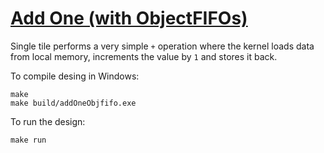 <!---//===- README.md --------------------------*- Markdown -*-===//
//
// This file is licensed under the Apache License v2.0 with LLVM Exceptions.
// See https://llvm.org/LICENSE.txt for license information.
// SPDX-License-Identifier: Apache-2.0 WITH LLVM-exception
//
// Copyright (C) 2022, Advanced Micro Devices, Inc.
// 
//===----------------------------------------------------------------------===//-->

# <ins>Add One (with ObjectFIFOs)</ins>

Single tile performs a very simple `+` operation where the kernel loads data from local memory, increments the value by `1` and stores it back.

To compile desing in Windows:
```
make
make build/addOneObjfifo.exe
```

To run the design:
```
make run
```


